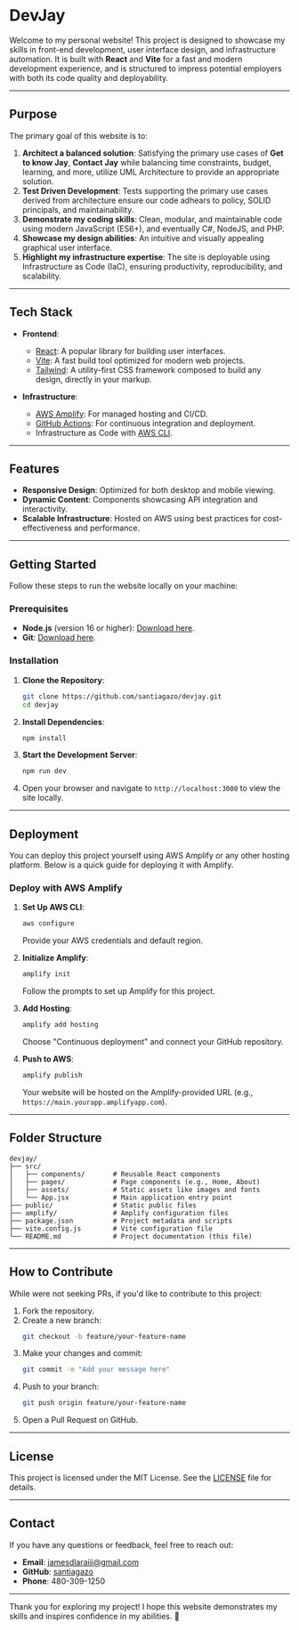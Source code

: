 # DevJay

Welcome to my personal website! This project is designed to showcase my skills in front-end development, user interface design, and infrastructure automation. It is built with **React** and **Vite** for a fast and modern development experience, and is structured to impress potential employers with both its code quality and deployability.

---

## Purpose

The primary goal of this website is to:

1. **Architect a balanced solution**: Satisfying the primary use cases of **Get to know Jay**, **Contact Jay** while balancing time constraints, budget, learning, and more, utilize UML Architecture to provide an appropriate solution.
2. **Test Driven Development**: Tests supporting the primary use cases derived from architecture ensure our code adhears to policy, SOLID principals, and maintainability.
3. **Demonstrate my coding skills**: Clean, modular, and maintainable code using modern JavaScript (ES6+), and eventually C#, NodeJS, and PHP.
2. **Showcase my design abilities**: An intuitive and visually appealing graphical user interface.
3. **Highlight my infrastructure expertise**: The site is deployable using Infrastructure as Code (IaC), ensuring productivity, reproducibility, and scalability.

---

## Tech Stack

- **Frontend**:
  - [React](https://reactjs.org/): A popular library for building user interfaces.
  - [Vite](https://vitejs.dev/): A fast build tool optimized for modern web projects.
  - [Tailwind](https://tailwindcss.com/): A utility-first CSS framework composed to build any design, directly in your markup.

- **Infrastructure**:
  - [AWS Amplify](https://aws.amazon.com/amplify/): For managed hosting and CI/CD.
  - [GitHub Actions](https://github.com/features/actions): For continuous integration and deployment.
  - Infrastructure as Code with [AWS CLI](https://aws.amazon.com/cli/).

---

## Features

- **Responsive Design**: Optimized for both desktop and mobile viewing.
- **Dynamic Content**: Components showcasing API integration and interactivity.
- **Scalable Infrastructure**: Hosted on AWS using best practices for cost-effectiveness and performance.

---

## Getting Started

Follow these steps to run the website locally on your machine:

### Prerequisites

- **Node.js** (version 16 or higher): [Download here](https://nodejs.org/).
- **Git**: [Download here](https://git-scm.com/).

### Installation

1. **Clone the Repository**:
   ```bash
   git clone https://github.com/santiagazo/devjay.git
   cd devjay
   ```

2. **Install Dependencies**:
   ```bash
   npm install
   ```

3. **Start the Development Server**:
   ```bash
   npm run dev
   ```

4. Open your browser and navigate to `http://localhost:3000` to view the site locally.

---

## Deployment

You can deploy this project yourself using AWS Amplify or any other hosting platform. Below is a quick guide for deploying it with Amplify.

### Deploy with AWS Amplify

1. **Set Up AWS CLI**:
   ```bash
   aws configure
   ```
   Provide your AWS credentials and default region.

2. **Initialize Amplify**:
   ```bash
   amplify init
   ```
   Follow the prompts to set up Amplify for this project.

3. **Add Hosting**:
   ```bash
   amplify add hosting
   ```
   Choose "Continuous deployment" and connect your GitHub repository.

4. **Push to AWS**:
   ```bash
   amplify publish
   ```
   Your website will be hosted on the Amplify-provided URL (e.g., `https://main.yourapp.amplifyapp.com`).

---

## Folder Structure

```
devjay/
├── src/
│   ├── components/       # Reusable React components
│   ├── pages/            # Page components (e.g., Home, About)
│   ├── assets/           # Static assets like images and fonts
│   └── App.jsx           # Main application entry point
├── public/               # Static public files
├── amplify/              # Amplify configuration files
├── package.json          # Project metadata and scripts
├── vite.config.js        # Vite configuration file
└── README.md             # Project documentation (this file)
```

---

## How to Contribute

While were not seeking PRs, if you'd like to contribute to this project:

1. Fork the repository.
2. Create a new branch:
   ```bash
   git checkout -b feature/your-feature-name
   ```
3. Make your changes and commit:
   ```bash
   git commit -m "Add your message here"
   ```
4. Push to your branch:
   ```bash
   git push origin feature/your-feature-name
   ```
5. Open a Pull Request on GitHub.

---

## License

This project is licensed under the MIT License. See the [LICENSE](LICENSE) file for details.

---

## Contact

If you have any questions or feedback, feel free to reach out:
- **Email**: jamesdlaraiii@gmail.com
- **GitHub**: [santiagazo](https://github.com/santiagazo)
- **Phone**: 480-309-1250

---

Thank you for exploring my project! I hope this website demonstrates my skills and inspires confidence in my abilities. 🚀

